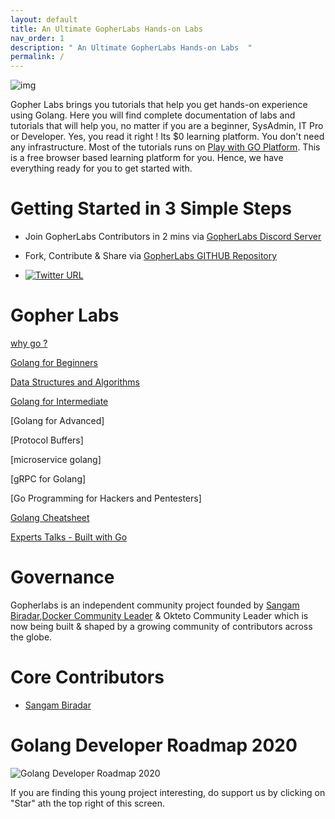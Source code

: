 ```yaml
---
layout: default
title: An Ultimate GopherLabs Hands-on Labs
nav_order: 1
description: " An Ultimate GopherLabs Hands-on Labs  "
permalink: /
---
```



![img](https://raw.githubusercontent.com/sangam14/GopherLabs/master/img_Beginners/Gophernew.png)



Gopher Labs brings you tutorials that help you get hands-on experience using Golang. Here you will find complete documentation of labs and tutorials that will help you, no matter if you are a beginner, SysAdmin, IT Pro or Developer.
Yes, you read it right ! Its $0 learning platform. You don't need any infrastructure. Most of the tutorials runs on [Play with GO Platform](
https://play.golang.org). This is a free browser based learning platform for you. Hence, we have everything ready for you to get started with.


#  Getting Started in 3 Simple Steps

- Join GopherLabs Contributors in 2 mins via [GopherLabs Discord Server](https://discord.gg/S3GtFvT)

- Fork, Contribute & Share via [GopherLabs GITHUB Repository](https://github.com/collabnix/gopherlabs)

-  [![Twitter URL](https://img.shields.io/twitter/url/https/twitter.com/fold_left.svg?style=social&label=Follow%20%40BiradarSangam)](https://twitter.com/BiradarSangam)





# Gopher Labs

[why go ?](https://www.slideshare.net/sangambiradar370/welcome-to-gopherlabs-why-go-golang)

[Golang for Beginners](./Beginners/readme.md) 

[Data Structures and Algorithms](./Data_Structures_Go/README.md) 

[Golang for Intermediate](./Intermediate/readme.md)  

[Golang for Advanced] 

[Protocol Buffers] 

[microservice golang] 

[gRPC for Golang]

[Go Programming for Hackers and Pentesters]

[Golang Cheatsheet](./Golang_Cheatsheet.md)  

[Experts Talks - Built with Go](./BuiltwithGo/redme.md) 


# Governance

Gopherlabs is an independent community project founded by [Sangam Biradar](https://github.com/sangam14),[Docker Community Leader](https://twitter.com/BiradarSangam) & Okteto Community Leader which is now being built & shaped by a growing community of contributors across the globe.

# Core Contributors

- [Sangam Biradar](https://github.com/sangam14)




# Golang Developer Roadmap 2020

 ![Golang Developer Roadmap 2020](https://raw.githubusercontent.com/sangam14/GopherLabs/master/img/golang-developer-roadmap.png)
 


If you are finding this young project interesting, do support us by clicking on "Star" ath the top right of this screen.




